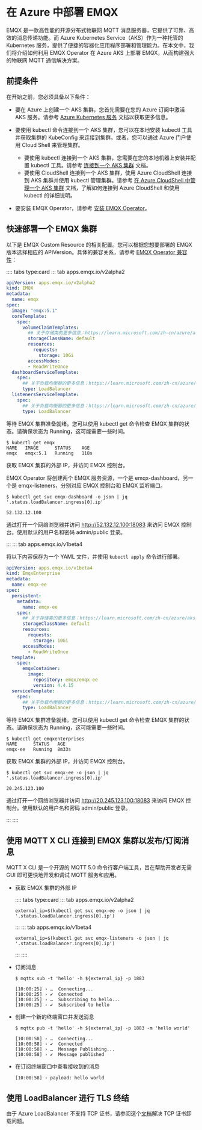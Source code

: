 # 在 Azure 中部署 EMQX

EMQX 是一款高性能的开源分布式物联网 MQTT 消息服务器，它提供了可靠、高效的消息传递功能。而 Azure Kubernetes Service（AKS）作为一种托管的 Kubernetes 服务，提供了便捷的容器化应用程序部署和管理能力。在本文中，我们将介绍如何利用 EMQX Operator 在 Azure AKS 上部署 EMQX，从而构建强大的物联网 MQTT 通信解决方案。


## 前提条件

在开始之前，您必须具备以下条件：

- 要在 Azure 上创建一个 AKS 集群，您首先需要在您的 Azure 订阅中激活 AKS 服务。请参考 [Azure Kubernetes 服务](https://learn.microsoft.com/zh-cn/azure/aks/) 文档以获取更多信息。

- 要使用 kubectl 命令连接到一个 AKS 集群，您可以在本地安装 kubectl 工具并获取集群的 KubeConfig 来连接到集群。或者，您可以通过 Azure 门户使用 Cloud Shell 来管理集群。
  - 要使用 kubectl 连接到一个 AKS 集群，您需要在您的本地机器上安装并配置 kubectl 工具。请参考 [连接到一个 AKS 集群](https://learn.microsoft.com/zh-cn/azure/aks/learn/quick-kubernetes-deploy-cli) 文档。
  - 要使用 CloudShell 连接到一个 AKS 集群，使用 Azure CloudShell 连接到 AKS 集群并使用 kubectl 管理集群。请参考 [在 Azure CloudShell 中管理一个 AKS 集群](https://learn.microsoft.com/zh-cn/azure/aks/learn/quick-kubernetes-deploy-portal?tabs=azure-cli) 文档，了解如何连接到 Azure CloudShell 和使用 kubectl 的详细说明。

- 要安装 EMQX Operator，请参考 [安装 EMQX Operator](../getting-started/getting-started.md)。

## 快速部署一个 EMQX 集群

以下是 EMQX Custom Resource 的相关配置。您可以根据您想要部署的 EMQX 版本选择相应的 APIVersion。具体的兼容关系，请参考 [EMQX Operator 兼容性](../index.md)：

:::: tabs type:card
::: tab apps.emqx.io/v2alpha2

```yaml
apiVersion: apps.emqx.io/v2alpha2
kind: EMQX
metadata:
  name: emqx
spec:
  image: "emqx:5.1"
  coreTemplate:
    spec:
      volumeClaimTemplates:
        ## 关于存储类的更多信息：https://learn.microsoft.com/zh-cn/azure/aks/concepts-storage#storage-classes
        storageClassName: default
        resources:
          requests:
            storage: 10Gi
        accessModes:
        - ReadWriteOnce
  dashboardServiceTemplate:
    spec:
      ## 关于负载均衡器的更多信息：https://learn.microsoft.com/zh-cn/azure/aks/load-balancer-standard
      type: LoadBalancer
  listenersServiceTemplate:
    spec:
      ## 关于负载均衡器的更多信息：https://learn.microsoft.com/zh-cn/azure/aks/load-balancer-standard
      type: LoadBalancer
```

等待 EMQX 集群准备就绪。您可以使用 kubectl get 命令检查 EMQX 集群的状态。请确保状态为 Running，这可能需要一些时间。

```shell
$ kubectl get emqx
NAME   IMAGE      STATUS    AGE
emqx   emqx:5.1   Running   118s
```

获取 EMQX 集群的外部 IP，并访问 EMQX 控制台。

EMQX Operator 将创建两个 EMQX 服务资源，一个是 emqx-dashboard，另一个是 emqx-listeners，分别对应 EMQX 控制台和 EMQX 监听端口。

```shell
$ kubectl get svc emqx-dashboard -o json | jq '.status.loadBalancer.ingress[0].ip'

52.132.12.100
```

通过打开一个网络浏览器并访问 http://52.132.12.100:18083 来访问 EMQX 控制台。使用默认的用户名和密码 admin/public 登录。

:::
::: tab apps.emqx.io/v1beta4

将以下内容保存为一个 YAML 文件，并使用 `kubectl apply` 命令进行部署。

```yaml
apiVersion: apps.emqx.io/v1beta4
kind: EmqxEnterprise
metadata:
  name: emqx-ee
spec:
  persistent:
    metadata:
      name: emqx-ee
    spec:
      ## 关于存储类的更多信息：https://learn.microsoft.com/zh-cn/azure/aks/concepts-storage#storage-classes
      storageClassName: default
      resources:
        requests:
          storage: 10Gi
      accessModes:
        - ReadWriteOnce
  template:
    spec:
      emqxContainer:
        image:
          repository: emqx/emqx-ee
          version: 4.4.15
  serviceTemplate:
    spec:
      ## 关于负载均衡器的更多信息：https://learn.microsoft.com/zh-cn/azure/aks/load-balancer-standard
      type: LoadBalancer
```

等待 EMQX 集群准备就绪。您可以使用 kubectl get 命令检查 EMQX 集群的状态。请确保状态为 Running，这可能需要一些时间。


```shell
$ kubectl get emqxenterprises
NAME      STATUS   AGE
emqx-ee   Running  8m33s
```

获取 EMQX 集群的外部 IP，并访问 EMQX 控制台。

```shell
$ kubectl get svc emqx-ee -o json | jq '.status.loadBalancer.ingress[0].ip'

20.245.123.100
```

通过打开一个网络浏览器并访问 http://20.245.123.100:18083 来访问 EMQX 控制台。使用默认的用户名和密码 admin/public 登录。

:::
::::

## 使用 MQTT X CLI 连接到 EMQX 集群以发布/订阅消息

MQTT X CLI 是一个开源的 MQTT 5.0 命令行客户端工具，旨在帮助开发者无需 GUI 即可更快地开发和调试 MQTT 服务和应用。

- 获取 EMQX 集群的外部 IP

    :::: tabs type:card
    ::: tab apps.emqx.io/v2alpha2

    ```shell
    external_ip=$(kubectl get svc emqx-ee -o json | jq '.status.loadBalancer.ingress[0].ip')
    ```

    :::
    ::: tab apps.emqx.io/v1beta4

    ```shell
    external_ip=$(kubectl get svc emqx-listeners -o json | jq '.status.loadBalancer.ingress[0].ip')
    ```

    :::
    ::::

- 订阅消息

  ```shell
  $ mqttx sub -t 'hello' -h ${external_ip} -p 1883

  [10:00:25] › …  Connecting...
  [10:00:25] › ✔  Connected
  [10:00:25] › …  Subscribing to hello...
  [10:00:25] › ✔  Subscribed to hello
  ```

- 创建一个新的终端窗口并发送消息

    ```shell
    $ mqttx pub -t 'hello' -h ${external_ip} -p 1883 -m 'hello world'

    [10:00:58] › …  Connecting...
    [10:00:58] › ✔  Connected
    [10:00:58] › …  Message Publishing...
    [10:00:58] › ✔  Message published
    ```

- 在订阅终端窗口中查看接收到的消息

  ```shell
  [10:00:58] › payload: hello world
  ```

## 使用 LoadBalancer 进行 TLS 终结

由于 Azure LoadBalancer 不支持 TCP 证书，请参阅这个[文档](https://github.com/emqx/emqx-operator/discussions/312)解决 TCP 证书卸载问题。
